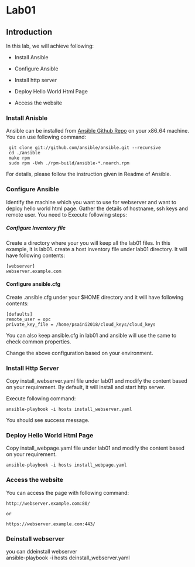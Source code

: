 # Lab01

## Introduction
In this lab, we will achieve following:

* Install Ansible

* Configure Ansible

* Install http server

* Deploy Hello World Html Page

* Access the website

### Install Anisble
Ansible can be installed from [Ansible Github Repo](https://github.com/ansible/ansible) on your x86_64 machine. You can use following command:

     git clone git://github.com/ansible/ansible.git --recursive
     cd ./ansible
     make rpm
     sudo rpm -Uvh ./rpm-build/ansible-*.noarch.rpm

For details, please follow the instruction given in Readme of Ansible.

### Configure Ansible

Identify the machine which you want to use for webserver and want to deploy hello world html page. Gather the details of hostname, ssh keys and remote user. You need to   Execute following steps:

##### Configure Inventory file
Create a directory where your you will keep all the lab01 files. In this example, it is lab01.
create a host inventory file under lab01 directory. It will have following contents:

	[webserver]
	webserver.example.com

#### Configure ansible.cfg
Create .ansible.cfg under your $HOME directory and it will have following contents:

	[defaults]
	remote_user = opc
	private_key_file = /home/psaini2018/cloud_keys/cloud_keys

You can also keep ansible.cfg in lab01 and ansible will use the same to check common properties.

Change the above configuration based on your environment.

### Install Http Server

Copy install_webserver.yaml file under lab01 and modify the content based on your requirement. By default, it will install and start http server.

Execute following command:

	ansible-playbook -i hosts install_webserver.yaml
   
You should see success message.

### Deploy Hello World Html Page
Copy install_webpage.yaml file under lab01 and modify the content based on your requirement. 

	ansible-playbook -i hosts install_webpage.yaml

### Access the website
You can access the page with following command:

	http://webserver.example.com:80/

	or

	https://webserver.example.com:443/
### Deinstall webserver
you can ddeinstall webserver	
	ansible-playbook -i hosts deinstall_webserver.yaml
